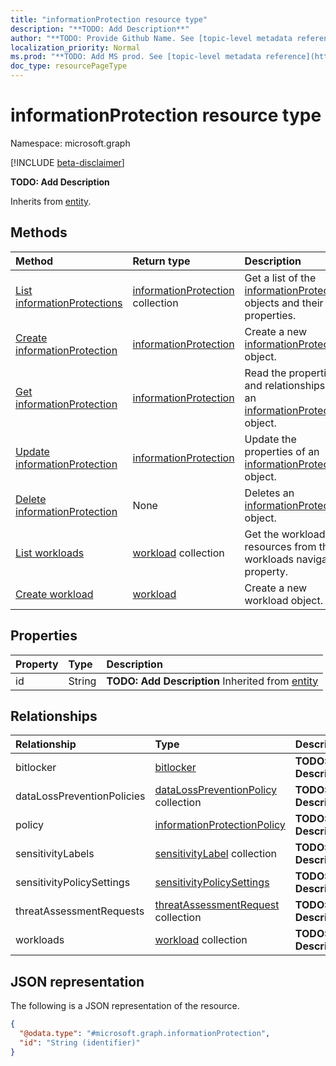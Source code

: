 ```yaml
---
title: "informationProtection resource type"
description: "**TODO: Add Description**"
author: "**TODO: Provide Github Name. See [topic-level metadata reference](https://msgo.azurewebsites.net/add/document/guidelines/metadata.html#topic-level-metadata)**"
localization_priority: Normal
ms.prod: "**TODO: Add MS prod. See [topic-level metadata reference](https://msgo.azurewebsites.net/add/document/guidelines/metadata.html#topic-level-metadata)**"
doc_type: resourcePageType
---
```


# informationProtection resource type

Namespace: microsoft.graph

[!INCLUDE [beta-disclaimer](../../includes/beta-disclaimer.md)]

**TODO: Add Description**


Inherits from [entity](../resources/entity.md).

## Methods
|Method|Return type|Description|
|:---|:---|:---|
|[List informationProtections](../api/informationprotection-list.md)|[informationProtection](../resources/informationprotection.md) collection|Get a list of the [informationProtection](../resources/informationprotection.md) objects and their properties.|
|[Create informationProtection](../api/informationprotection-create.md)|[informationProtection](../resources/informationprotection.md)|Create a new [informationProtection](../resources/informationprotection.md) object.|
|[Get informationProtection](../api/informationprotection-get.md)|[informationProtection](../resources/informationprotection.md)|Read the properties and relationships of an [informationProtection](../resources/informationprotection.md) object.|
|[Update informationProtection](../api/informationprotection-update.md)|[informationProtection](../resources/informationprotection.md)|Update the properties of an [informationProtection](../resources/informationprotection.md) object.|
|[Delete informationProtection](../api/informationprotection-delete.md)|None|Deletes an [informationProtection](../resources/informationprotection.md) object.|
|[List workloads](../api/informationprotection-list-workloads.md)|[workload](../resources/workload.md) collection|Get the workload resources from the workloads navigation property.|
|[Create workload](../api/informationprotection-post-workloads.md)|[workload](../resources/workload.md)|Create a new workload object.|

## Properties
|Property|Type|Description|
|:---|:---|:---|
|id|String|**TODO: Add Description** Inherited from [entity](../resources/entity.md)|

## Relationships
|Relationship|Type|Description|
|:---|:---|:---|
|bitlocker|[bitlocker](../resources/bitlocker.md)|**TODO: Add Description**|
|dataLossPreventionPolicies|[dataLossPreventionPolicy](../resources/datalosspreventionpolicy.md) collection|**TODO: Add Description**|
|policy|[informationProtectionPolicy](../resources/informationprotectionpolicy.md)|**TODO: Add Description**|
|sensitivityLabels|[sensitivityLabel](../resources/sensitivitylabel.md) collection|**TODO: Add Description**|
|sensitivityPolicySettings|[sensitivityPolicySettings](../resources/sensitivitypolicysettings.md)|**TODO: Add Description**|
|threatAssessmentRequests|[threatAssessmentRequest](../resources/threatassessmentrequest.md) collection|**TODO: Add Description**|
|workloads|[workload](../resources/workload.md) collection|**TODO: Add Description**|

## JSON representation
The following is a JSON representation of the resource.
<!-- {
  "blockType": "resource",
  "keyProperty": "id",
  "@odata.type": "microsoft.graph.informationProtection",
  "baseType": "microsoft.graph.entity",
  "openType": false
}
-->
``` json
{
  "@odata.type": "#microsoft.graph.informationProtection",
  "id": "String (identifier)"
}
```

